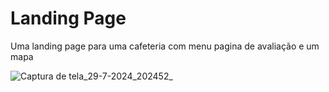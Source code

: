 # Landing Page

Uma landing page para uma cafeteria com menu pagina de avaliação e um mapa

![Captura de tela_29-7-2024_202452_](https://github.com/user-attachments/assets/0457f889-f332-48e9-9d97-4ad5e39569bc)
